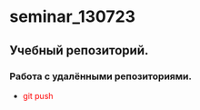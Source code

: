 ﻿# seminar_130723
## Учебный репозиторий.
### Работа с удалёнными репозиториями.
* <font color=red>git push</font>